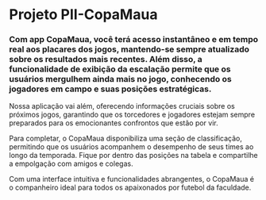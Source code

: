 # Projeto PII-CopaMaua

### Com app CopaMaua, você terá acesso instantâneo e em tempo real aos placares dos jogos, mantendo-se sempre atualizado sobre os resultados mais recentes. Além disso, a funcionalidade de exibição da escalação permite que os usuários mergulhem ainda mais no jogo, conhecendo os jogadores em campo e suas posições estratégicas.

Nossa aplicação vai além, oferecendo informações cruciais sobre os próximos jogos, garantindo que os torcedores e jogadores estejam sempre preparados para os emocionantes confrontos que estão por vir. 

Para completar, o CopaMaua disponibiliza uma seção de classificação, permitindo que os usuários acompanhem o desempenho de seus times ao longo da temporada. Fique por dentro das posições na tabela e compartilhe a empolgação com amigos e colegas.

Com uma interface intuitiva e funcionalidades abrangentes, o CopaMaua é o companheiro ideal para todos os apaixonados por futebol da faculdade.
